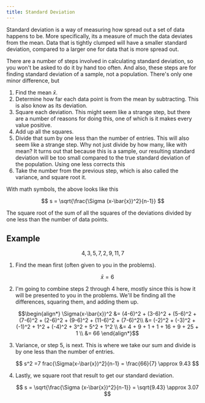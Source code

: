 ```yaml
---
title: Standard Deviation
---
```


Standard deviation is a way of measuring how spread out a set of data happens to be. More specifically, its a measure of much the data deviates from the mean. Data that is tightly clumped will have a smaller standard deviation, compared to a larger one for data that is more spread out.

There are a number of steps involved in calculating standard deviation, so you won't be asked to do it by hand too often. And also, these steps are for finding standard deviation of a sample, not a population. There's only one minor difference, but

1. Find the mean $\bar{x}$.
2. Determine how far each data point is from the mean by subtracting. This is also know as its deviation.
3. Square each deviation. This might seem like a strange step, but there are a number of reasons for doing this, one of which is it makes every value positive.
4. Add up all the squares.
5. Divide that sum by one less than the number of entries. This will also seem like a strange step. Why not just divide by how many, like with mean? It turns out that because this is a sample, our resulting standard deviation will be too small compared to the true standard deviation of the population. Using one less corrects this
6. Take the number from the previous step, which is also called the variance, and square root it.

With math symbols, the above looks like this

$$ s = \sqrt{\frac{\Sigma (x-\bar{x})^2}{n-1}} $$

The square root of the sum of all the squares of the deviations divided by one less than the number of data points.

## Example

$$ 4, 3, 5, 7, 2, 9, 11, 7 $$

1. Find the mean first (often given to you in the problems).

    $$ \bar{x}=6$$

2. I'm going to combine steps 2 through 4 here, mostly since this is how it will be presented to you in the problems. We'll be finding all the differences, squaring them, and adding them up.

    $$\begin{align*}
    \Sigma(x-\bar{x})^2 &= (4-6)^2 + (3-6)^2 + (5-6)^2 + (7-6)^2 + (2-6)^2 + (9-6)^2 + (11-6)^2 + (7-6)^2\\
                        &= (-2)^2 + (-3)^2 + (-1)^2 + 1^2 + (-4)^2 + 3^2 + 5^2 + 1^2 \\
                        &= 4 + 9 + 1 + 1 + 16 + 9 + 25 + 1 \\
                        &= 66
    \end{align*}$$

3. Variance, or step 5, is next. This is where we take our sum and divide is by one less than the number of entries.

    $$ s^2 =7   frac{\Sigma(x-\bar{x})^2}{n-1} = \frac{66}{7} \approx 9.43 $$

4. Lastly, we square root that result to get our standard deviation.

    $$ s = \sqrt{\frac{\Sigma (x-\bar{x})^2}{n-1}} = \sqrt{9.43} \approx 3.07 $$
